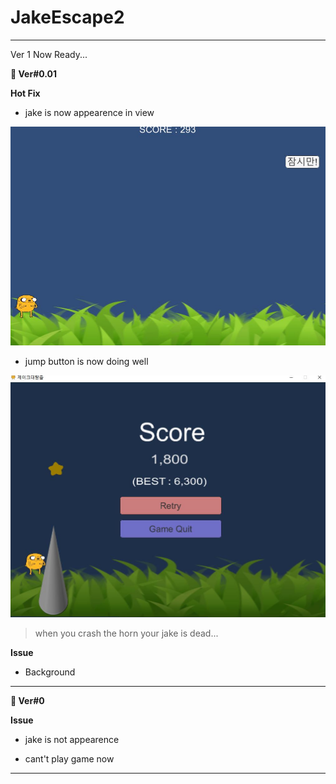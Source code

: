 # JakeEscape2
  
  
---

Ver 1 Now Ready...

**🚧 Ver#0.01**

**Hot Fix**

- jake is now appearence in view

![](./img/play1.JPG)

- jump button is now doing well

![](./img/play2.JPG)
> when you crash the horn your jake is dead...


**Issue**

- Background 
 
 
---

**🚧 Ver#0** 

**Issue**

- jake is not appearence

- cant't play game now
 
 ---
